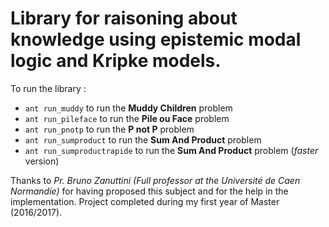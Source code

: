 # Library for raisoning about knowledge using epistemic modal logic and Kripke models.

To run the library : 
* `ant run_muddy` to run the **Muddy Children** problem
* `ant run_pileface` to run the **Pile ou Face** problem
* `ant run_pnotp` to run the **P not P** problem
* `ant run_sumproduct` to run the **Sum And Product** problem
* `ant run_sumproductrapide` to run the **Sum And Product** problem (*faster* version)

Thanks to *Pr. Bruno Zanuttini (Full professor at the Université de Caen Normandie)* for having proposed this subject and for the help in the implementation.
Project completed during my first year of Master (2016/2017).
